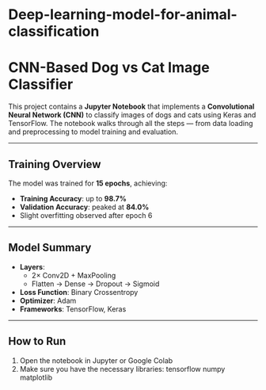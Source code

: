 # Deep-learning-model-for-animal-classification

# CNN-Based Dog vs Cat Image Classifier

This project contains a **Jupyter Notebook** that implements a **Convolutional Neural Network (CNN)** to classify images of dogs and cats using Keras and TensorFlow. The notebook walks through all the steps — from data loading and preprocessing to model training and evaluation.

---

## Training Overview

The model was trained for **15 epochs**, achieving:

- **Training Accuracy**: up to **98.7%**
- **Validation Accuracy**: peaked at **84.0%**
- Slight overfitting observed after epoch 6

---

## Model Summary

- **Layers**:
  - 2× Conv2D + MaxPooling
  - Flatten → Dense → Dropout → Sigmoid
- **Loss Function**: Binary Crossentropy
- **Optimizer**: Adam
- **Frameworks**: TensorFlow, Keras

---

## How to Run

1. Open the notebook in Jupyter or Google Colab
2. Make sure you have the necessary libraries: tensorflow numpy matplotlib
